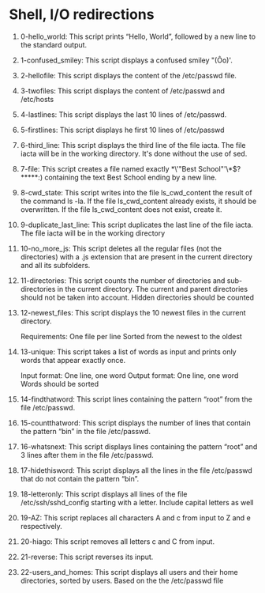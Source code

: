 # Shell, I/O redirections

1. 0-hello_world: This script prints “Hello, World”, followed by a new line to the standard output.

2. 1-confused_smiley: This script displays a confused smiley "(Ôo)'.

3. 2-hellofile: This script displays the content of the /etc/passwd file.

4. 3-twofiles: This script displays the content of /etc/passwd and /etc/hosts

5. 4-lastlines: This script displays the last 10 lines of /etc/passwd.

6. 5-firstlines: This script displays he first 10 lines of /etc/passwd

7. 6-third_line: This script displays the third line of the file iacta. The file iacta will be in the working directory. It's done without the use of sed.

8. 7-file: This script creates a file named exactly \*\\'"Best School"\'\\*$\?\*\*\*\*\*:) containing the text Best School ending by a new line.

9. 8-cwd_state: This script writes into the file ls_cwd_content the result of the command ls -la. If the file ls_cwd_content already exists, it should be overwritten. If the file ls_cwd_content does not exist, create it.

10. 9-duplicate_last_line: This script duplicates the last line of the file iacta. The file iacta will be in the working directory

11. 10-no_more_js: This script deletes all the regular files (not the directories) with a .js extension that are present in the current directory and all its subfolders.

12. 11-directories: This script counts the number of directories and sub-directories in the current directory. The current and parent directories should not be taken into account. Hidden directories should be counted

13.  12-newest_files: This script displays the 10 newest files in the current directory.

     Requirements:
     One file per line
     Sorted from the newest to the oldest	

14. 13-unique: This script takes a list of words as input and prints only words that appear exactly once.

       Input format: One line, one word
       Output format: One line, one word
       Words should be sorted

15. 14-findthatword: This script lines containing the pattern “root” from the file /etc/passwd.

16. 15-countthatword: This script displays the number of lines that contain the pattern “bin” in the file /etc/passwd.

17. 16-whatsnext: This script displays lines containing the pattern “root” and 3 lines after them in the file /etc/passwd.

18. 17-hidethisword: This script displays all the lines in the file /etc/passwd that do not contain the pattern “bin”.

19. 18-letteronly: This script displays all lines of the file /etc/ssh/sshd_config starting with a letter. Include capital letters as well

20. 19-AZ: This script replaces all characters A and c from input to Z and e respectively.

21. 20-hiago: This script removes all letters c and C from input.

22. 21-reverse: This script reverses its input.

23. 22-users_and_homes: This script displays all users and their home directories, sorted by users. Based on the the /etc/passwd file